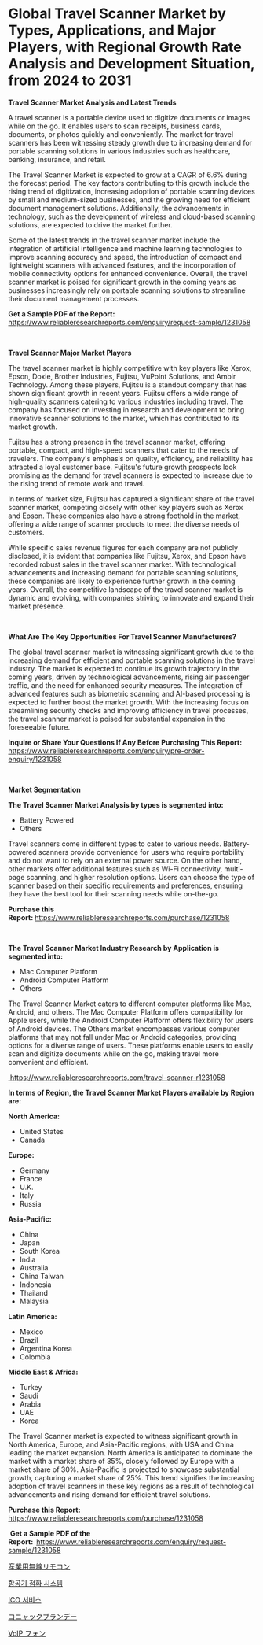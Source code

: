 <p><h1>Global Travel Scanner Market by Types, Applications, and Major Players, with Regional Growth Rate Analysis and Development Situation, from 2024 to 2031</h1></p><p><strong>Travel Scanner Market Analysis and Latest Trends</strong></p>
<p><p>A travel scanner is a portable device used to digitize documents or images while on the go. It enables users to scan receipts, business cards, documents, or photos quickly and conveniently. The market for travel scanners has been witnessing steady growth due to increasing demand for portable scanning solutions in various industries such as healthcare, banking, insurance, and retail.</p><p>The Travel Scanner Market is expected to grow at a CAGR of 6.6% during the forecast period. The key factors contributing to this growth include the rising trend of digitization, increasing adoption of portable scanning devices by small and medium-sized businesses, and the growing need for efficient document management solutions. Additionally, the advancements in technology, such as the development of wireless and cloud-based scanning solutions, are expected to drive the market further.</p><p>Some of the latest trends in the travel scanner market include the integration of artificial intelligence and machine learning technologies to improve scanning accuracy and speed, the introduction of compact and lightweight scanners with advanced features, and the incorporation of mobile connectivity options for enhanced convenience. Overall, the travel scanner market is poised for significant growth in the coming years as businesses increasingly rely on portable scanning solutions to streamline their document management processes.</p></p>
<p><strong>Get a Sample PDF of the Report:&nbsp;</strong> <a href="https://www.reliableresearchreports.com/enquiry/request-sample/1231058">https://www.reliableresearchreports.com/enquiry/request-sample/1231058</a></p>
<p>&nbsp;</p>
<p><strong>Travel Scanner Major Market Players</strong></p>
<p><p>The travel scanner market is highly competitive with key players like Xerox, Epson, Doxie, Brother Industries, Fujitsu, VuPoint Solutions, and Ambir Technology. Among these players, Fujitsu is a standout company that has shown significant growth in recent years. Fujitsu offers a wide range of high-quality scanners catering to various industries including travel. The company has focused on investing in research and development to bring innovative scanner solutions to the market, which has contributed to its market growth.</p><p>Fujitsu has a strong presence in the travel scanner market, offering portable, compact, and high-speed scanners that cater to the needs of travelers. The company's emphasis on quality, efficiency, and reliability has attracted a loyal customer base. Fujitsu's future growth prospects look promising as the demand for travel scanners is expected to increase due to the rising trend of remote work and travel.</p><p>In terms of market size, Fujitsu has captured a significant share of the travel scanner market, competing closely with other key players such as Xerox and Epson. These companies also have a strong foothold in the market, offering a wide range of scanner products to meet the diverse needs of customers.</p><p>While specific sales revenue figures for each company are not publicly disclosed, it is evident that companies like Fujitsu, Xerox, and Epson have recorded robust sales in the travel scanner market. With technological advancements and increasing demand for portable scanning solutions, these companies are likely to experience further growth in the coming years. Overall, the competitive landscape of the travel scanner market is dynamic and evolving, with companies striving to innovate and expand their market presence.</p></p>
<p>&nbsp;</p>
<p><strong>What Are The Key Opportunities For Travel Scanner Manufacturers?</strong></p>
<p><p>The global travel scanner market is witnessing significant growth due to the increasing demand for efficient and portable scanning solutions in the travel industry. The market is expected to continue its growth trajectory in the coming years, driven by technological advancements, rising air passenger traffic, and the need for enhanced security measures. The integration of advanced features such as biometric scanning and AI-based processing is expected to further boost the market growth. With the increasing focus on streamlining security checks and improving efficiency in travel processes, the travel scanner market is poised for substantial expansion in the foreseeable future.</p></p>
<p><strong>Inquire or Share Your Questions If Any Before Purchasing This Report:</strong> <a href="https://www.reliableresearchreports.com/enquiry/pre-order-enquiry/1231058">https://www.reliableresearchreports.com/enquiry/pre-order-enquiry/1231058</a></p>
<p>&nbsp;</p>
<p><strong>Market Segmentation</strong></p>
<p><strong>The Travel Scanner Market Analysis by types is segmented into:</strong></p>
<p><ul><li>Battery Powered</li><li>Others</li></ul></p>
<p><p>Travel scanners come in different types to cater to various needs. Battery-powered scanners provide convenience for users who require portability and do not want to rely on an external power source. On the other hand, other markets offer additional features such as Wi-Fi connectivity, multi-page scanning, and higher resolution options. Users can choose the type of scanner based on their specific requirements and preferences, ensuring they have the best tool for their scanning needs while on-the-go.</p></p>
<p><strong>Purchase this Report:&nbsp;</strong><a href="https://www.reliableresearchreports.com/purchase/1231058">https://www.reliableresearchreports.com/purchase/1231058</a></p>
<p>&nbsp;</p>
<p><strong>The Travel Scanner Market Industry Research by Application is segmented into:</strong></p>
<p><ul><li>Mac Computer Platform</li><li>Android Computer Platform</li><li>Others</li></ul></p>
<p><p>The Travel Scanner Market caters to different computer platforms like Mac, Android, and others. The Mac Computer Platform offers compatibility for Apple users, while the Android Computer Platform offers flexibility for users of Android devices. The Others market encompasses various computer platforms that may not fall under Mac or Android categories, providing options for a diverse range of users. These platforms enable users to easily scan and digitize documents while on the go, making travel more convenient and efficient.</p></p>
<p><a href="https://www.reliableresearchreports.com/travel-scanner-r1231058">&nbsp;https://www.reliableresearchreports.com/travel-scanner-r1231058</a></p>
<p><strong>In terms of Region, the Travel Scanner Market Players available by Region are:</strong></p>
<p>
    <p> <strong> North America: </strong>
        <ul>
            <li>United States</li>
            <li>Canada</li>
        </ul>
        </p> 
    <p> <strong> Europe: </strong>
        <ul>
            <li>Germany</li>
            <li>France</li>
            <li>U.K.</li>
            <li>Italy</li>
            <li>Russia</li>
        </ul>
        </p> 
    <p> <strong> Asia-Pacific: </strong>
        <ul>
            <li>China</li>
            <li>Japan</li>
            <li>South Korea</li>
            <li>India</li>
            <li>Australia</li>
            <li>China Taiwan</li>
            <li>Indonesia</li>
            <li>Thailand</li>
            <li>Malaysia</li>
        </ul>
        </p> 
    <p> <strong> Latin America: </strong>
        <ul>
            <li>Mexico</li>
            <li>Brazil</li>
            <li>Argentina Korea</li>
            <li>Colombia</li>
        </ul>
        </p> 
    <p> <strong> Middle East & Africa: </strong>
        <ul>
            <li>Turkey</li>
            <li>Saudi</li>
            <li>Arabia</li>
            <li>UAE</li>
            <li>Korea</li>
        </ul>
    </p>
    </p>
<p><p>The Travel Scanner market is expected to witness significant growth in North America, Europe, and Asia-Pacific regions, with USA and China leading the market expansion. North America is anticipated to dominate the market with a market share of 35%, closely followed by Europe with a market share of 30%. Asia-Pacific is projected to showcase substantial growth, capturing a market share of 25%. This trend signifies the increasing adoption of travel scanners in these key regions as a result of technological advancements and rising demand for efficient travel solutions.</p></p>
<p><strong>Purchase this Report: </strong><a href="https://www.reliableresearchreports.com/purchase/1231058">https://www.reliableresearchreports.com/purchase/1231058</a></p>
<p>&nbsp;<strong>Get a Sample PDF of the Report:&nbsp;&nbsp;</strong><a href="https://www.reliableresearchreports.com/enquiry/request-sample/1231058">https://www.reliableresearchreports.com/enquiry/request-sample/1231058</a></p>
<p><strong></strong></p>
<p><p><a href="https://medium.com/@lewis15david/%E5%B7%A5%E6%A5%AD%E7%94%A8%E3%83%A9%E3%82%B8%E3%82%AA%E3%83%AA%E3%83%A2%E3%82%B3%E3%83%B3%E3%82%B3%E3%83%B3%E3%83%88%E3%83%AD%E3%83%BC%E3%83%AB%E5%B8%82%E5%A0%B4%E3%81%AE%E5%8B%95%E5%90%91%E3%81%A8%E5%B8%82%E5%A0%B4%E5%88%86%E6%9E%90%E3%81%AF-2024%E5%B9%B4%E3%81%8B%E3%82%892031%E5%B9%B4%E3%81%BE%E3%81%A7%E3%81%AE%E4%BA%88%E6%B8%AC%E3%81%95%E3%82%8C%E3%81%A6%E3%81%84%E3%81%BE%E3%81%99-efa163f7c843">産業用無線リモコン</a></p><p><a href="https://medium.com/@karenburke2009/%ED%95%AD%EA%B3%B5%EA%B8%B0-%EC%A0%90%ED%99%94-%EC%8B%9C%EC%8A%A4%ED%85%9C-%EC%8B%9C%EC%9E%A5-%EB%B3%B4%EA%B3%A0%EC%84%9C%EB%8A%94-%EC%9D%B4-%EC%8B%9C%EC%9E%A5%EC%9D%98-%EC%B5%9C%EC%8B%A0-%ED%8A%B8%EB%A0%8C%EB%93%9C%EC%99%80-%EC%84%B1%EC%9E%A5-%EA%B8%B0%ED%9A%8C%EB%A5%BC-%EB%B3%B4%EC%97%AC%EC%A4%8D%EB%8B%88%EB%8B%A4-9555acf8651d">항공기 점화 시스템</a></p><p><a href="https://medium.com/@desmondmraz12023/ico-%EC%84%9C%EB%B9%84%EC%8A%A4-%EC%8B%9C%EC%9E%A5-%EB%B3%B4%EA%B3%A0%EC%84%9C%EC%97%90%EB%8A%94%EC%9D%B4-%EC%8B%9C%EC%9E%A5%EC%9D%98-%EC%B5%9C%EC%8B%A0-%EB%8F%99%ED%96%A5-%EB%B0%8F-%EC%84%B1%EC%9E%A5-%EA%B8%B0%ED%9A%8C%EA%B0%80-%EB%93%9C%EB%9F%AC%EB%82%98-%EC%9E%88%EC%8A%B5%EB%8B%88%EB%8B%A4-13ad6eed306e">ICO 서비스</a></p><p><a href="https://github.com/KaydenJohns1964/Market-Research-Report-List-1/blob/main/620154136486.md">コニャックブランデー</a></p><p><a href="https://medium.com/@jack3lambert/voip%E9%9B%BB%E8%A9%B1%E5%B8%82%E5%A0%B4-2031%E5%B9%B4%E3%81%BE%E3%81%A7%E3%81%AE%E3%83%88%E3%83%AC%E3%83%B3%E3%83%89-%E4%BA%88%E6%B8%AC-%E7%AB%B6%E4%BA%89%E5%88%86%E6%9E%90-0f113ce4813c">VoIP フォン</a></p></p>